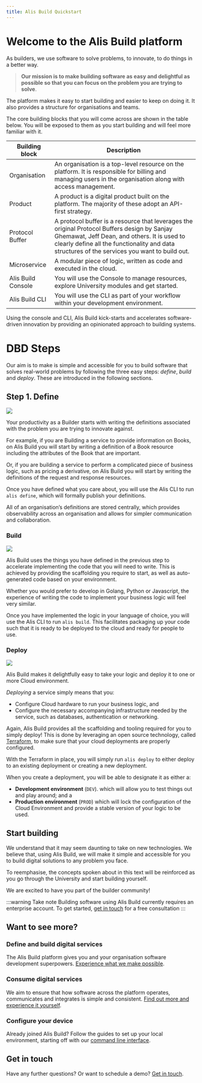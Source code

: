 ```yaml
---
title: Alis Build Quickstart
---
```


# Welcome to the Alis Build platform

As builders, we use software to solve problems, to innovate, to do things in a better way. 

> **Our mission is to make building software as easy and delightful as possible so that you can focus on the problem you are trying to solve**.

The platform makes it easy to start building and easier to keep on doing it. It also provides a structure for organisations and teams. 

The core building blocks that you will come across are shown in the table below. You will be exposed to them as you start building and will feel more familiar with it. <br>


| Building block     | Description                                                                                                                                                                                                                                  |
|--------------------|----------------------------------------------------------------------------------------------------------------------------------------------------------------------------------------------------------------------------------------------|
| Organisation       | An organisation is a top-level resource on the platform. It is responsible for billing and managing users in the organisation along with access management.                                                                                  |
| Product            | A product is a digital product built on the platform. The majority of these adopt an API-first strategy.                                                                                                                                     |
| Protocol Buffer    | A protocol buffer is a resource that leverages the original Protocol Buffers design by Sanjay Ghemawat, Jeff Dean, and others. It is used to clearly define all the functionality and data structures of the services you want to build out. |
| Microservice       | A modular piece of logic, written as code and executed in the cloud.                                                                                                                                                                         |
| Alis Build Console | You will use the Console to manage resources, explore University modules and get started.                                                                                                                                                    |
| Alis Build CLI     | You will use the CLI as part of your workflow within your development environment.                                                                                                                                                           |

Using the console and CLI, Alis Build kick-starts and accelerates software-driven innovation by providing an opinionated approach to building systems.

# DBD Steps

Our aim is to make is simple and accessible for you to build software that solves real-world problems by following the three easy steps:
_define_, _build_ and _deploy_. These are introduced in the following sections.

## Step 1. Define

![](https://storage.googleapis.com/media.v1.modules.resources.alis-un-dev-zma.un.alis.services/orientation/define.png)

Your productivity as a Builder starts with writing the definitions associated with the problem you are trying to innovate against.

For example, if you are Building a service to provide information on Books, on Alis Build you will start by writing a definition of a Book resource including the attributes of the Book that are important.

Or, if you are building a service to perform a complicated piece of business logic, such as pricing a derivative, on Alis Build you will start by writing the definitions of the request and response resources.

Once you have defined what you care about, you will use the Alis CLI to run `alis define`, which will formally publish your definitions.

All of an organisation’s definitions are stored centrally, which provides observability across an organisation and allows for simpler communication and collaboration.

[//]: # (TODO: add something about the console?)

### Build

![](https://storage.googleapis.com/media.v1.modules.resources.alis-un-dev-zma.un.alis.services/orientation/build.png)

Alis Build uses the things you have defined in the previous step to accelerate implementing the code that you will need to write. This is achieved by providing the scaffolding you require to start, as well as auto-generated code based on your environment.

Whether you would prefer to develop in Golang, Python or Javascript, the experience of writing the code to implement your business logic will feel very similar.

Once you have implemented the logic in your language of choice, you will use the Alis CLI to run `alis build`. This facilitates packaging up your code such that it is ready to be deployed to the cloud and ready for people to use.

[//]: # (TODO: add something about the console?)

### Deploy

![](https://storage.googleapis.com/media.v1.modules.resources.alis-un-dev-zma.un.alis.services/orientation/deploy.png)

Alis Build makes it delightfully easy to take your logic and deploy it to one or more Cloud environment.

_Deploying_ a service simply means that you:

- Configure Cloud hardware to run your business logic, and
- Configure the necessary accompanying infrastructure needed by the service, such as databases, authentication or networking.

Again, Alis Build provides all the scaffolding and tooling required for you to simply deploy! This is done by leveraging an open source technology, called [Terraform](https://www.terraform.io/use-cases/infrastructure-as-code), to make sure that your cloud deployments are properly configured.

With the Terraform in place, you will simply run `alis deploy` to either deploy to an existing deployment or creating a new deployment.

When you create a deployment, you will be able to designate it as either a:

- **Development environment** (`DEV`). which will allow you to test things out and play around; and a
- **Production environment** (`PROD`)  which will lock the configuration of the Cloud Environment and provide a stable version of your logic to be used.

## Start building

We understand that it may seem daunting to take on new technologies. We believe that, using Alis Build, we will make it simple and accessible for you to build digital solutions to any problem you face.

To reemphasise, the concepts spoken about in this text will be reinforced as you go through the University and start building yourself.

We are excited to have you part of the builder community!

:::warning Take note
Building software using Alis Build currently requires an enterprise account. To get started, <a href="/contact" target="_blank">get in touch</a> for a free consultation
:::

## Want to see more?

### Define and build digital services

The Alis Build platform gives you and your organisation software development superpowers. [Experience what we make possible](developer-flow.md).

### Consume digital services
We aim to ensure that how software across the platform operates, communicates and integrates is simple and consistent. [Find out more and experience it yourself](consumer-experience.md).

### Configure your device
Already joined Alis Build? Follow the guides to set up your local environment, starting off with our [command line interface](command-line-interface.md).

## Get in touch
Have any further questions? Or want to schedule a demo? <a href="/contact" target="_blank">Get in touch</a>.
